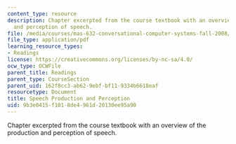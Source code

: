 ```yaml
---
content_type: resource
description: Chapter excerpted from the course textbook with an overview of the production
  and perception of speech.
file: /media/courses/mas-632-conversational-computer-systems-fall-2008/9b3e0415f1018de4961d20130ee95a90_shmandt_txt_ch2.pdf
file_type: application/pdf
learning_resource_types:
- Readings
license: https://creativecommons.org/licenses/by-nc-sa/4.0/
ocw_type: OCWFile
parent_title: Readings
parent_type: CourseSection
parent_uid: 162f8cc3-ab62-9ebf-bf11-9334b6618eaf
resourcetype: Document
title: Speech Production and Perception
uid: 9b3e0415-f101-8de4-961d-20130ee95a90
---
```

Chapter excerpted from the course textbook with an overview of the production and perception of speech.